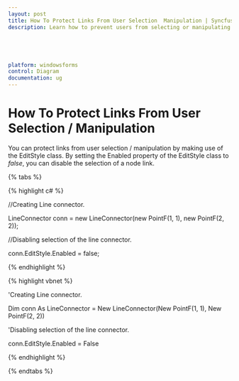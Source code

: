 ```yaml
---
layout: post
title: How To Protect Links From User Selection  Manipulation | Syncfusion®
description: Learn how to prevent users from selecting or manipulating links by using the EditStyle class to set the Enabled property to false, ensuring protection.





platform: windowsforms
control: Diagram
documentation: ug
---
```


# How To Protect Links From User Selection / Manipulation

You can protect links from user selection / manipulation by making use of the EditStyle class. By setting the Enabled property of the EditStyle class to _false_, you can disable the selection of a node link.


{% tabs %}

{% highlight c# %}

//Creating Line connector.

LineConnector conn = new LineConnector(new PointF(1, 1), new PointF(2, 2));

//Disabling selection of the line connector.

conn.EditStyle.Enabled = false;

{% endhighlight %}

{% highlight vbnet %}

'Creating Line connector.

Dim conn As LineConnector = New LineConnector(New PointF(1, 1), New PointF(2, 2))

'Disabling selection of the line connector.

conn.EditStyle.Enabled = False

{% endhighlight %}

{% endtabs %}

